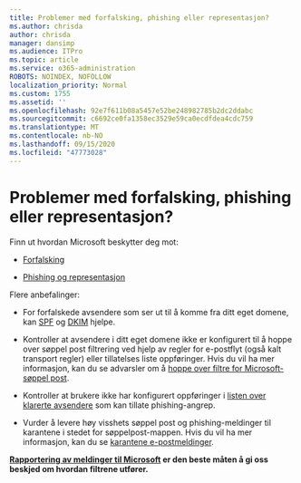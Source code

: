 ```yaml
---
title: Problemer med forfalsking, phishing eller representasjon?
ms.author: chrisda
author: chrisda
manager: dansimp
ms.audience: ITPro
ms.topic: article
ms.service: o365-administration
ROBOTS: NOINDEX, NOFOLLOW
localization_priority: Normal
ms.custom: 1755
ms.assetid: ''
ms.openlocfilehash: 92e7f611b08a5457e52be248982785b2dc2ddabc
ms.sourcegitcommit: c6692ce0fa1358ec3529e59ca0ecdfdea4cdc759
ms.translationtype: MT
ms.contentlocale: nb-NO
ms.lasthandoff: 09/15/2020
ms.locfileid: "47773028"
---
```

# <a name="issues-with-spoofing-phishing-or-impersonation"></a>Problemer med forfalsking, phishing eller representasjon?

Finn ut hvordan Microsoft beskytter deg mot:

- [Forfalsking](https://docs.microsoft.com/microsoft-365/security/office-365-security/anti-spoofing-protection)

- [Phishing og representasjon](https://docs.microsoft.com/microsoft-365/security/office-365-security/atp-anti-phishing)

Flere anbefalinger:

- For forfalskede avsendere som ser ut til å komme fra ditt eget domene, kan [SPF](https://docs.microsoft.com/microsoft-365/security/office-365-security/set-up-spf-in-office-365-to-help-prevent-spoofing) og [DKIM](https://docs.microsoft.com/microsoft-365/security/office-365-security/use-dkim-to-validate-outbound-email) hjelpe.

- Kontroller at avsendere i ditt eget domene ikke er konfigurert til å hoppe over søppel post filtrering ved hjelp av regler for e-postflyt (også kalt transport regler) eller tillatelses liste oppføringer. Hvis du vil ha mer informasjon, kan du se advarsler om å [hoppe over filtre for Microsoft-søppel post](https://docs.microsoft.com/exchange/troubleshoot/antispam/cautions-against-bypassing-spam-filters).

- Kontroller at brukere ikke har konfigurert oppføringer i [listen over klarerte avsendere](https://support.office.com/article/BE1BAEA0-BEAB-4A30-B968-9004332336CE) som kan tillate phishing-angrep.

- Vurder å levere høy visshets søppel post og phishing-meldinger til karantene i stedet for søppelpost-mappen. Hvis du vil ha mer informasjon, kan du se [karantene e-postmeldinger](https://docs.microsoft.com/microsoft-365/security/office-365-security/quarantine-email-messages).

**[Rapportering av meldinger til Microsoft](https://support.office.com/article/b5caa9f1-cdf3-4443-af8c-ff724ea719d2) er den beste måten å gi oss beskjed om hvordan filtrene utfører.**
